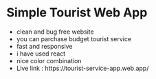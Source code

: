 <h1>Simple Tourist Web App</h1>
<ul>
  <li>clean and bug free website</li>
  <li>you can parchase budget tourist service</li>
<li>fast and responsive</li>
<li> i have used react</li>
<li>nice color combination</li>
<li>Live link : https://tourist-service-app.web.app/</li>
</ul>
